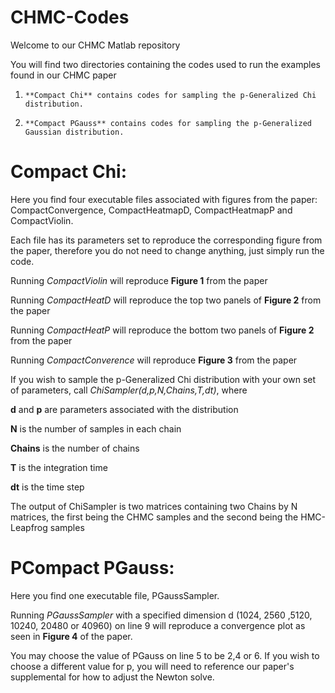 # CHMC-Codes

Welcome to our CHMC Matlab repository

You will find two directories containing the codes used to run the examples found in our CHMC paper

1. `**Compact Chi** contains codes for sampling the p-Generalized Chi distribution.` 

2. `**Compact PGauss** contains codes for sampling the p-Generalized Gaussian distribution.`

# Compact Chi: 
Here you find four executable files associated with figures from the paper: CompactConvergence, CompactHeatmapD, CompactHeatmapP and CompactViolin.

Each file has its parameters set to reproduce the corresponding figure from the paper, therefore you do not need to change anything, just simply run the code.

Running _CompactViolin_ will reproduce **Figure 1** from the paper

Running _CompactHeatD_ will reproduce the top two panels of **Figure 2** from the paper

Running _CompactHeatP_ will reproduce the bottom two panels of **Figure 2** from the paper

Running _CompactConverence_ will reproduce **Figure 3** from the paper


If you wish to sample the p-Generalized Chi distribution with your own set of parameters, call _ChiSampler(d,p,N,Chains,T,dt)_, where

**d** and **p** are parameters associated with the distribution

**N** is the number of samples in each chain

**Chains** is the number of chains

**T** is the integration time

**dt** is the time step

The output of ChiSampler is two matrices containing two Chains by N matrices, the first being the CHMC samples and the second being the HMC-Leapfrog samples


# PCompact PGauss:
Here you find one executable file, PGaussSampler.

Running _PGaussSampler_ with a specified dimension d (1024, 2560 ,5120, 10240, 20480 or 40960) on line 9 will reproduce a convergence plot as seen in **Figure 4** of the paper.

You may choose the value of PGauss on line 5 to be 2,4 or 6. If you wish to choose a different value for p, you will need to reference our paper's supplemental for how to adjust the Newton solve.
